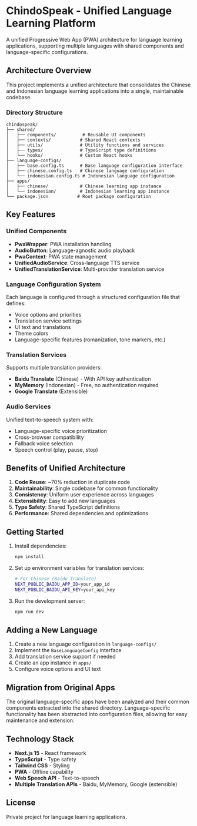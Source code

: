 # ChindoSpeak - Unified Language Learning Platform

A unified Progressive Web App (PWA) architecture for language learning applications, supporting multiple languages with shared components and language-specific configurations.

## Architecture Overview

This project implements a unified architecture that consolidates the Chinese and Indonesian language learning applications into a single, maintainable codebase.

### Directory Structure

```
chindospeak/
├── shared/
│   ├── components/          # Reusable UI components
│   ├── contexts/           # Shared React contexts
│   ├── utils/              # Utility functions and services
│   ├── types/              # TypeScript type definitions
│   └── hooks/              # Custom React hooks
├── language-configs/
│   ├── base.config.ts      # Base language configuration interface
│   ├── chinese.config.ts   # Chinese language configuration
│   └── indonesian.config.ts # Indonesian language configuration
├── apps/
│   ├── chinese/            # Chinese learning app instance
│   └── indonesian/         # Indonesian learning app instance
└── package.json           # Root package configuration
```

## Key Features

### Unified Components
- **PwaWrapper**: PWA installation handling
- **AudioButton**: Language-agnostic audio playback
- **PwaContext**: PWA state management
- **UnifiedAudioService**: Cross-language TTS service
- **UnifiedTranslationService**: Multi-provider translation service

### Language Configuration System
Each language is configured through a structured configuration file that defines:
- Voice options and priorities
- Translation service settings
- UI text and translations
- Theme colors
- Language-specific features (romanization, tone markers, etc.)

### Translation Services
Supports multiple translation providers:
- **Baidu Translate** (Chinese) - With API key authentication
- **MyMemory** (Indonesian) - Free, no authentication required
- **Google Translate** (Extensible)

### Audio Services
Unified text-to-speech system with:
- Language-specific voice prioritization
- Cross-browser compatibility
- Fallback voice selection
- Speech control (play, pause, stop)

## Benefits of Unified Architecture

1. **Code Reuse**: ~70% reduction in duplicate code
2. **Maintainability**: Single codebase for common functionality
3. **Consistency**: Uniform user experience across languages
4. **Extensibility**: Easy to add new languages
5. **Type Safety**: Shared TypeScript definitions
6. **Performance**: Shared dependencies and optimizations

## Getting Started

1. Install dependencies:
   ```bash
   npm install
   ```

2. Set up environment variables for translation services:
   ```bash
   # For Chinese (Baidu Translate)
   NEXT_PUBLIC_BAIDU_APP_ID=your_app_id
   NEXT_PUBLIC_BAIDU_API_KEY=your_api_key
   ```

3. Run the development server:
   ```bash
   npm run dev
   ```

## Adding a New Language

1. Create a new language configuration in `language-configs/`
2. Implement the `BaseLanguageConfig` interface
3. Add translation service support if needed
4. Create an app instance in `apps/`
5. Configure voice options and UI text

## Migration from Original Apps

The original language-specific apps have been analyzed and their common components extracted into the shared directory. Language-specific functionality has been abstracted into configuration files, allowing for easy maintenance and extension.

## Technology Stack

- **Next.js 15** - React framework
- **TypeScript** - Type safety
- **Tailwind CSS** - Styling
- **PWA** - Offline capability
- **Web Speech API** - Text-to-speech
- **Multiple Translation APIs** - Baidu, MyMemory, Google (extensible)

## License

Private project for language learning applications.